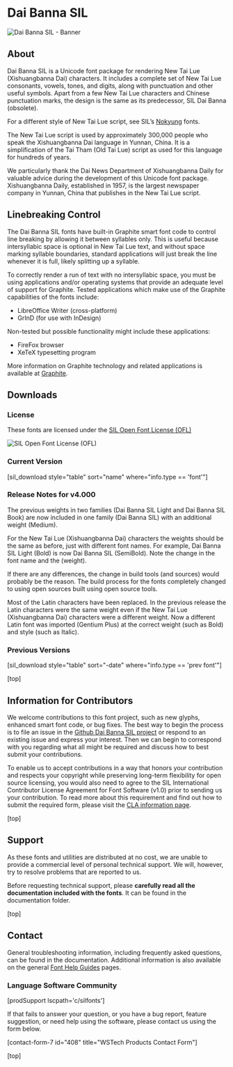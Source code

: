 
# Dai Banna SIL

<img class='fullsize' alt='Dai Banna SIL - Banner' src='https://software.sil.org/wp/wp-content/uploads/2022/07/dbsil_banner.png' />
<!-- [caption]<em>Dai Banna SIL</em>[/caption] -->

<h2 id="about">About</h2>

Dai Banna SIL is a Unicode font package for rendering New Tai Lue (Xishuangbanna Dai) characters. It includes a complete set of New Tai Lue consonants, vowels, tones, and digits, along with punctuation and other useful symbols. Apart from a few New Tai Lue characters and Chinese punctuation marks, the design is the same as its predecessor, SIL Dai Banna (obsolete).

For a different style of New Tai Lue script, see SIL’s [Nokyung](https://software.sil.org/nokyung) fonts.

The New Tai Lue script is used by approximately 300,000 people who speak the Xishuangbanna Dai language in Yunnan, China. It is a simplification of the Tai Tham (Old Tai Lue) script as used for this language for hundreds of years.

We particularly thank the Dai News Department of Xishuangbanna Daily for valuable advice during the development of this Unicode font package. Xishuangbanna Daily, established in 1957, is the largest newspaper company in Yunnan, China that publishes in the New Tai Lue script.

## Linebreaking Control

The Dai Banna SIL fonts have built-in Graphite smart font code to control line breaking by allowing it between syllables only. This is useful because intersyllabic space is optional in New Tai Lue text, and without space marking syllable boundaries, standard applications will just break the line whenever it is full, likely splitting up a syllable.

To correctly render a run of text with no intersyllabic space, you must be using applications and/or operating systems that provide an adequate level of support for Graphite. Tested applications which make use of the Graphite capabilities of the fonts include:

- LibreOffice Writer (cross-platform)
- GrInD (for use with InDesign)

Non-tested but possible functionality might include these applications:

- FireFox browser
- XeTeX typesetting program

More information on Graphite technology and related applications is available at [Graphite](https://graphite.sil.org/).

<h2 id="downloads">Downloads</h2>

### License

These fonts are licensed under the [SIL Open Font License (OFL)](https://scripts.sil.org/OFL)

<img class='fullsize' alt='SIL Open Font License (OFL)' src='https://software.sil.org/wp/wp-content/uploads/2019/03/OFL_logo_rect_color.png' />

### Current Version

[sil_download style="table" sort="name" where="info.type == 'font'"]

### Release Notes for v4.000

The previous weights in two families (Dai Banna SIL Light and Dai Banna SIL Book) are now included in one family (Dai Banna SIL) with an additional weight (Medium).

For the New Tai Lue (Xishuangbanna Dai) characters the weights should be the same as before, just with different font names.
For example, Dai Banna SIL Light (Bold) is now Dai Banna SIL (SemiBold). Note the change in the font name and the (weight).

If there are any differences, the change in build tools (and sources) would probably be the reason.
The build process for the fonts completely changed to using open sources built using open source tools.

Most of the Latin characters have been replaced. In the previous release the Latin characters were the same weight
even if the New Tai Lue (Xishuangbanna Dai) characters were a different weight.
Now a different Latin font was imported (Gentium Plus) at the correct weight (such as Bold) and style (such as Italic).

### Previous Versions

[sil_download style="table" sort="-date" where="info.type == 'prev font'"]

[top]

## Information for Contributors

We welcome contributions to this font project, such as new glyphs, enhanced smart font code, or bug fixes. The best way to begin the process is to file an issue in the [Github Dai Banna SIL project](https://github.com/silnrsi/font-daibannasil) or respond to an existing issue and express your interest. Then we can begin to correspond with you regarding what all might be required and discuss how to best submit your contributions.

To enable us to accept contributions in a way that honors your contribution and respects your copyright while preserving long-term flexibility for open source licensing, you would also need to agree to the SIL International Contributor License Agreement for Font Software (v1.0) prior to sending us your contribution. To read more about this requirement and find out how to submit the required form, please visit the [CLA information page](https://software.sil.org/fontcla).

[top]

<h2 id="support">Support</h2>

As these fonts and utilities are distributed at no cost, we are unable to provide a commercial level of personal technical support. We will, however, try to resolve problems that are reported to us.

Before requesting technical support, please **carefully read all the documentation included with the fonts**. It can be found in the documentation folder.

[top]

<h2 id="contact">Contact</h2>

General troubleshooting information, including frequently asked questions, can be found in the documentation. Additional information is also available on the general [Font Help Guides](https://software.sil.org/fonts/guides/) pages.

### Language Software Community

[prodSupport lscpath='c/silfonts']

If that fails to answer your question, or you have a bug report, feature suggestion, or need help using the software, please contact us using the form below.

[contact-form-7 id="408" title="WSTech Products Contact Form"]

[top]

